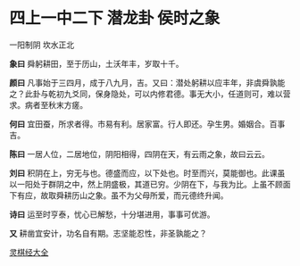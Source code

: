 # 四上一中二下 潜龙卦 侯时之象

一阳制阴 坎水正北

**象曰** 舜躬耕田，至于历山，土沃年丰，岁取十千。

**颜曰** 凡事始于三四月，成于八九月，吉。又曰：潜处躬耕以应丰年，非虞舜孰能之？此卦与乾初九爻同，保身隐处，可以内修君德。事无大小，任道则可，难以营求。病者至秋末方瘥。

**何曰** 宜田蚕，所求者得。市易有利。居家富。行人即还。孕生男。婚姻合。百事吉。

**陈曰** 一居人位，二居地位，阴阳相得，四阴在天，有云雨之象，故曰云云。

**刘曰** 积阴在上，穷无与也。德盛而应，以下处也。时至而兴，莫能御也。此课虽以一阳处于群阴之中，然上阴盛极，其道已穷。少阴在下，与我为比。上虽不顾面下有应，故取舜耕历山之象。虽不为父母所爱，而元德终升闻。

**诗曰** 运至时亨泰，忧心已解愁，十分堪进用，事事可优游。

**又** 耕凿宜安计，功名自有期。志坚能忍性，非圣孰能之？

[灵棋经大全](README.md)
